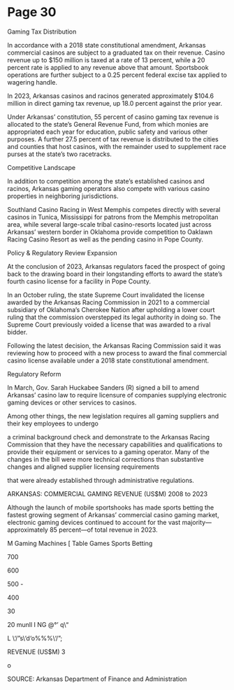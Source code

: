 # Page 30

Gaming Tax Distribution

In accordance with a 2018 state constitutional
amendment, Arkansas commercial casinos are subject to
a graduated tax on their revenue. Casino revenue up to
$150 million is taxed at a rate of 13 percent, while a 20
percent rate is applied to any revenue above that amount.
Sportsbook operations are further subject to a 0.25
percent federal excise tax applied to wagering handle.

In 2023, Arkansas casinos and racinos generated
approximately $104.6 million in direct gaming tax revenue,
up 18.0 percent against the prior year.

Under Arkansas’ constitution, 55 percent of casino gaming
tax revenue is allocated to the state’s General Revenue
Fund, from which monies are appropriated each year for
education, public safety and various other purposes. A
further 27.5 percent of tax revenue is distributed to the
cities and counties that host casinos, with the remainder
used to supplement race purses at the state’s two
racetracks.

Competitive Landscape

In addition to competition among the state’s established
casinos and racinos, Arkansas gaming operators also
compete with various casino properties in neighboring
jurisdictions.

Southland Casino Racing in West Memphis competes
directly with several casinos in Tunica, Mississippi for
patrons from the Memphis metropolitan area, while
several large-scale tribal casino-resorts located just across
Arkansas’ western border in Oklahoma provide competition
to Oaklawn Racing Casino Resort as well as the pending
casino in Pope County.

Policy & Regulatory Review
Expansion

At the conclusion of 2023, Arkansas regulators faced
the prospect of going back to the drawing board in their
longstanding efforts to award the state’s fourth casino
license for a facility in Pope County.

In an October ruling, the state Supreme Court invalidated
the license awarded by the Arkansas Racing Commission
in 2021 to a commercial subsidiary of Oklahoma’s
Cherokee Nation after upholding a lower court ruling that
the commission overstepped its legal authority in doing so.
The Supreme Court previously voided a license that was
awarded to a rival bidder.

Following the latest decision, the Arkansas Racing
Commission said it was reviewing how to proceed with a
new process to award the final commercial casino license
available under a 2018 state constitutional amendment.

Regulatory Reform

In March, Gov. Sarah Huckabee Sanders (R) signed a
bill to amend Arkansas’ casino law to require licensure of
companies supplying electronic gaming devices or other
services to casinos.

Among other things, the new legislation requires all
gaming suppliers and their key employees to undergo

a criminal background check and demonstrate to the
Arkansas Racing Commission that they have the necessary
capabilities and qualifications to provide their equipment
or services to a gaming operator. Many of the changes in
the bill were more technical corrections than substantive
changes and aligned supplier licensing requirements

that were already established through administrative
regulations.

ARKANSAS: COMMERCIAL GAMING REVENUE (US$M)
2008 to 2023

Although the launch of mobile sportshooks has made
sports betting the fastest growing segment of Arkansas’
commercial casino gaming market, electronic gaming
devices continued to account for the vast majority—
approximately 85 percent—of total revenue in 2023.

M Gaming Machines [ Table Games Sports Betting

700

600

500 -

400

30

20
munll I
NG @°’ q\“

L
\‘\/”s\‘d‘o\%%%\‘\/”;

REVENUE (US$M)
3

>

>

o

SOURCE: Arkansas Department of Finance and Administration
